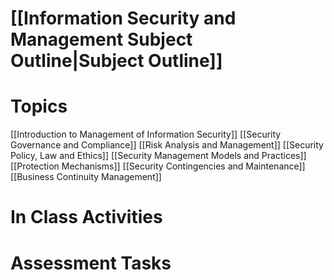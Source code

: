 # [[Information Security and Management Subject Outline|Subject Outline]]
# Topics
[[Introduction to Management of Information Security]]
[[Security Governance and Compliance]]
[[Risk Analysis and Management]]
[[Security Policy, Law and Ethics]]
[[Security Management Models and Practices]]
[[Protection Mechanisms]]
[[Security Contingencies and Maintenance]]
[[Business Continuity Management]]
# In Class Activities
# Assessment Tasks
